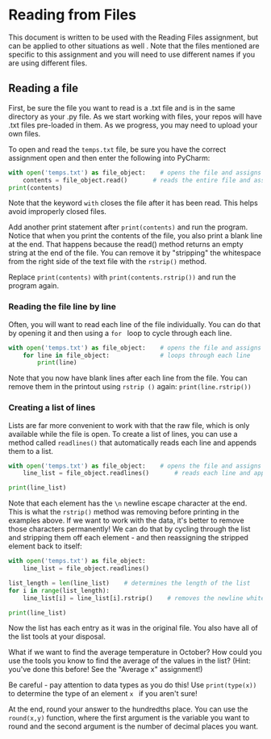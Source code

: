 # Reading from Files
This document is written to be used with the Reading Files assignment, but can be applied to other situations as well
. Note that the files mentioned are specific to this assignment and you will need to use different names if
 you are using different files.
## Reading a file
First, be sure the file you want to read is a .txt file and is in the same directory as your .py file. As we start
 working with files, your repos will have .txt files pre-loaded in them. As we progress, you may need to upload your
  own files. 

To open and read the `temps.txt` file, be sure you have the correct assignment open and then enter the following into
 PyCharm:
```python
with open('temps.txt') as file_object:    # opens the file and assigns it to file_object
    contents = file_object.read()       # reads the entire file and assigns it to contents
print(contents)
```
 
Note that the keyword `with` closes the file after it has been read. This helps avoid improperly closed files.

Add another print statement after `print(contents)` and run the program. Notice that when you print the contents of
 the file, you also print a blank line at the end. That happens because the read() method returns an empty string at
  the end of the file. You can remove it by "stripping" the whitespace from the right side of the text file with the
   `rstrip()` method.

Replace `print(contents)` with `print(contents.rstrip())` and run the program again. 
 

### Reading the file line by line
Often, you will want to read each line of the file individually. You can do that by opening it and then using a `for
` loop to cycle through each line.

```python
with open('temps.txt') as file_object:    # opens the file and assigns it to file_object
    for line in file_object:              # loops through each line
        print(line)
```

Note that you now have blank lines after each line from the file. You can remove them in the printout using `rstrip
()` again: `print(line.rstrip())` 

### Creating a list of lines
Lists are far more convenient to work with that the raw file, which is only available while the file is open. To
 create a list of lines, you can use a method called `readlines()` that automatically reads each line and appends
  them to a list.

```python
with open('temps.txt') as file_object:    # opens the file and assigns it to file_object
    line_list = file_object.readlines()       # reads each line and appends it to a list

print(line_list)
```

Note that each element has the `\n` newline escape character at the end. This is what the `rstrip()` method was
 removing before printing in the examples above. If we want to work with the data, it's better to remove those
  characters permanently! We can do that by cycling through the list and stripping them off each element - and then
   reassigning the stripped element back to itself:

```python
with open('temps.txt') as file_object:
    line_list = file_object.readlines() 

list_length = len(line_list)    # determines the length of the list
for i in range(list_length):
    line_list[i] = line_list[i].rstrip()    # removes the newline whitespace

print(line_list)

```

Now the list has each entry as it was in the original file. You also have all of the list tools at your disposal.

What if we want to find the average temperature in October? How could you use the tools you know to find the average
 of the values in the list? (Hint: you've done this before! See the "Average x" assignment!)

Be careful - pay attention to data types as you do this! Use `print(type(x))` to determine the type of an element `x
` if you aren't sure!

At the end, round your answer to the hundredths place. You can use the `round(x,y)` function, where the first argument is the variable you
 want to round and the second argument is the number of decimal places you want. 
 
